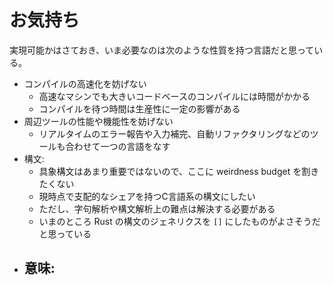 # お気持ち

実現可能かはさておき、いま必要なのは次のような性質を持つ言語だと思っている。

- コンパイルの高速化を妨げない
    - 高速なマシンでも大きいコードベースのコンパイルには時間がかかる
    - コンパイルを待つ時間は生産性に一定の影響がある
- 周辺ツールの性能や機能性を妨げない
    - リアルタイムのエラー報告や入力補完、自動リファクタリングなどのツールも合わせて一つの言語をなす
- 構文:
    - 具象構文はあまり重要ではないので、ここに weirdness budget を割きたくない
    - 現時点で支配的なシェアを持つC言語系の構文にしたい
    - ただし、字句解析や構文解析上の難点は解決する必要がある
    - いまのところ Rust の構文のジェネリクスを `[]` にしたものがよさそうだと思っている
- 意味:
    -
